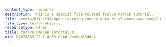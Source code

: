 ```yaml
---
content_type: resource
description: This is a special file related fsolve matlab tutorial.
file: /media/https%3A/open-learning-course-data-rc.s3.amazonaws.com/2-086-numerical-computation-for-mechanical-engineers-spring-2013/b7b7436321d7da538bbddee8ab23ddc4_fsolve_MATLAB_Tutorial.m
file_type: text/x-objcsrc
resourcetype: Other
title: fsolve_MATLAB_Tutorial.m
uid: b7b74363-21d7-da53-8bbd-dee8ab23ddc4
---
```

